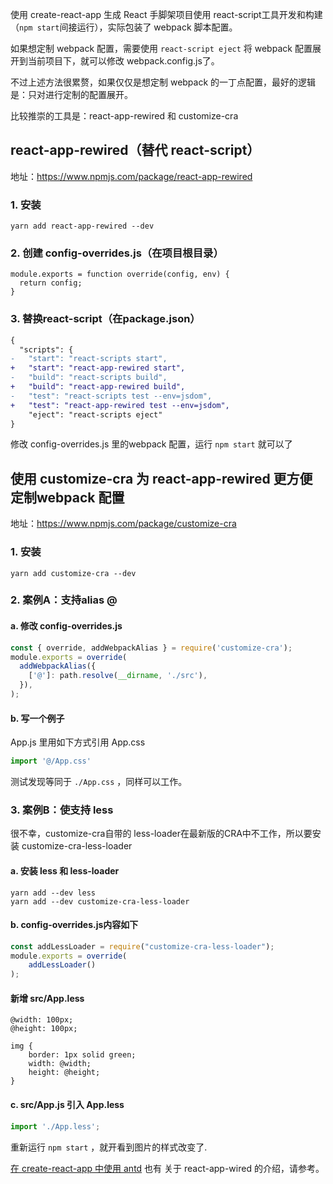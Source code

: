 使用 create-react-app 生成 React 手脚架项目使用 react-script工具开发和构建（`npm start`间接运行），实际包装了 webpack 脚本配置。

如果想定制 webpack 配置，需要使用  `react-script eject` 将 webpack 配置展开到当前项目下，就可以修改 webpack.config.js了。 

不过上述方法很累赘，如果仅仅是想定制 webpack 的一丁点配置，最好的逻辑是：只对进行定制的配置展开。

比较推崇的工具是：react-app-rewired 和 customize-cra

## react-app-rewired（替代 react-script）

地址：https://www.npmjs.com/package/react-app-rewired

### 1. 安装
```
yarn add react-app-rewired --dev
```
### 2. 创建 config-overrides.js（在项目根目录）

```
module.exports = function override(config, env) {
  return config;
}
```
### 3. 替换react-script（在package.json）

```diff
{
  "scripts": {
-   "start": "react-scripts start",
+   "start": "react-app-rewired start",
-   "build": "react-scripts build",
+   "build": "react-app-rewired build",
-   "test": "react-scripts test --env=jsdom",
+   "test": "react-app-rewired test --env=jsdom",
    "eject": "react-scripts eject"
}
```
修改 config-overrides.js 里的webpack 配置，运行 `npm start` 就可以了

## 使用 customize-cra 为 react-app-rewired 更方便定制webpack 配置

地址：https://www.npmjs.com/package/customize-cra

### 1. 安装
```
yarn add customize-cra --dev
```

### 2. 案例A：支持alias @

#### a. 修改  config-overrides.js

```js
const { override, addWebpackAlias } = require('customize-cra');
module.exports = override(
  addWebpackAlias({
    ['@']: path.resolve(__dirname, './src'),
  }),
);
```

#### b. 写一个例子

App.js 里用如下方式引用 App.css

```javascript
import '@/App.css'
```

测试发现等同于 `./App.css` ，同样可以工作。

### 3. 案例B：使支持 less

很不幸，customize-cra自带的 less-loader在最新版的CRA中不工作，所以要安装 customize-cra-less-loader

#### a. 安装 less 和 less-loader

```
yarn add --dev less
yarn add --dev customize-cra-less-loader
```

#### b. config-overrides.js内容如下

```javascript
const addLessLoader = require("customize-cra-less-loader");
module.exports = override(
    addLessLoader()
);
```

#### 新增 src/App.less

```less
@width: 100px;
@height: 100px;

img {
    border: 1px solid green;
    width: @width;
    height: @height;
}
```

#### c. src/App.js 引入 App.less

```javascript
import './App.less';
```

重新运行 `npm start` ，就开看到图片的样式改变了.

[在 create-react-app 中使用 antd](https://ant.design/docs/react/use-with-create-react-app-cn) 也有 关于 react-app-wired 的介绍，请参考。